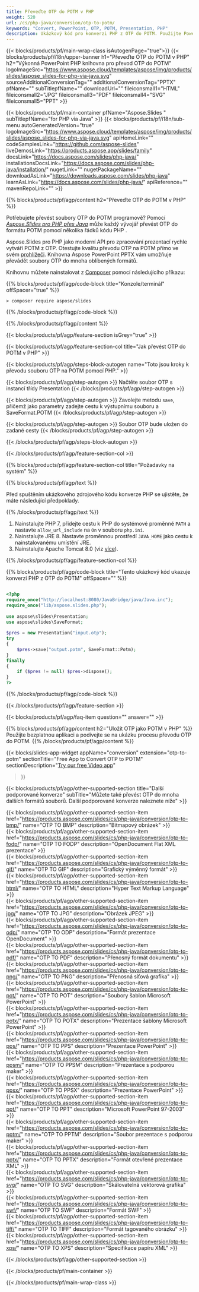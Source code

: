 ```yaml
---
title: Převeďte OTP do POTM v PHP
weight: 520
url: /cs/php-java/conversion/otp-to-potm/ 
keywords: "Convert, PowerPoint, OTP, POTM, Presentation, PHP"
description: Ukázkový kód pro konverzi PHP z OTP do POTM. Použijte PowerPoint PHP API pro dávkový převod souborů OTP na soubory POTM.
---
```


{{< blocks/products/pf/main-wrap-class isAutogenPage="true">}}
{{< blocks/products/pf/i18n/upper-banner h1="Převeďte OTP do POTM v PHP" h2="Výkonná PowerPoint PHP knihovna pro převod OTP do POTM" logoImageSrc="https://www.aspose.cloud/templates/aspose/img/products/slides/aspose_slides-for-php-via-java.svg" sourceAdditionalConversionTag="" additionalConversionTag="PPTX" pfName="" subTitlepfName="" downloadUrl="" fileiconsmall1="HTML" fileiconsmall2="JPG" fileiconsmall3="PDF" fileiconsmall4="SVG" fileiconsmall5="PPT" >}}

{{< blocks/products/pf/main-container pfName="Aspose.Slides " subTitlepfName="for PHP via Java" >}}
{{< blocks/products/pf/i18n/sub-menu autoGeneratedVersion="true" logoImageSrc="https://www.aspose.cloud/templates/aspose/img/products/slides/aspose_slides-for-php-via-java.svg" apiHomeLink="" codeSamplesLink="https://github.com/aspose-slides" liveDemosLink="https://products.aspose.app/slides/family" docsLink="https://docs.aspose.com/slides/php-java/" installationsDocsLink="https://docs.aspose.com/slides/php-java/installation/" nugetLink="" nugetPackageName="" downloadAsLink="https://downloads.aspose.com/slides/php-java" learnAsLink="https://docs.aspose.com/slides/php-java/" apiReference="" mavenRepoLink="" >}}

{{% blocks/products/pf/agp/content h2="Převeďte OTP do POTM v PHP" %}}

Potřebujete převést soubory OTP do POTM programově? Pomocí [*Aspose.Slides pro PHP přes Java*](https://products.aspose.com/slides/cs/php-java/) může každý vývojář převést OTP do formátu POTM pomocí několika řádků kódu PHP .

Aspose.Slides pro PHP jako moderní API pro zpracování prezentací rychle vytváří POTM z OTP. Otestujte kvalitu převodu OTP na POTM přímo ve svém [prohlížeči](https://products.aspose.app/slides/conversion). Knihovna Aspose PowerPoint PPTX vám umožňuje převádět soubory OTP do mnoha oblíbených formátů.

Knihovnu můžete nainstalovat z [Composer](https://packagist.org/packages/aspose/slides) pomocí následujícího příkazu:

{{% blocks/products/pf/agp/code-block title="Konzole/terminál" offSpacer="true" %}}

```console
> composer require aspose/slides 

```

{{% /blocks/products/pf/agp/code-block %}}

{{% /blocks/products/pf/agp/content %}}

{{< blocks/products/pf/agp/feature-section isGrey="true" >}}

{{< blocks/products/pf/agp/feature-section-col title="Jak převést OTP do POTM v PHP" >}}

{{< blocks/products/pf/agp/steps-block-autogen name="Toto jsou kroky k převodu souboru OTP na POTM pomocí PHP." >}}

{{< blocks/products/pf/agp/step-autogen >}}
Načtěte soubor OTP s instancí třídy Presentation
{{< /blocks/products/pf/agp/step-autogen >}}

{{< blocks/products/pf/agp/step-autogen >}}
Zavolejte metodu `save`, přičemž jako parametry zadejte cestu k výstupnímu souboru a SaveFormat.POTM
{{< /blocks/products/pf/agp/step-autogen >}}

{{< blocks/products/pf/agp/step-autogen >}}
Soubor OTP bude uložen do zadané cesty
{{< /blocks/products/pf/agp/step-autogen >}}

{{< /blocks/products/pf/agp/steps-block-autogen >}}

{{< /blocks/products/pf/agp/feature-section-col >}}

{{% blocks/products/pf/agp/feature-section-col title="Požadavky na systém" %}}

{{% blocks/products/pf/agp/text %}}

 Před spuštěním ukázkového zdrojového kódu konverze PHP se ujistěte, že máte následující předpoklady.

{{% /blocks/products/pf/agp/text %}}

1. Nainstalujte PHP 7, přidejte cestu k PHP do systémové proměnné `PATH` a nastavte `allow_url_include` na `On` v souboru `php.ini`.
1. Nainstalujte JRE 8. Nastavte proměnnou prostředí `JAVA_HOME` jako cestu k nainstalovanému umístění JRE.
1. Nainstalujte Apache Tomcat 8.0 (viz [více](https://docs.aspose.com/slides/php-java/installation/)). 

{{% /blocks/products/pf/agp/feature-section-col %}}

{{% blocks/products/pf/agp/code-block title="Tento ukázkový kód ukazuje konverzi PHP z OTP do POTM" offSpacer="" %}}

```php

<?php
require_once("http://localhost:8080/JavaBridge/java/Java.inc");
require_once("lib/aspose.slides.php");
 
use aspose\slides\Presentation;
use aspose\slides\SaveFormat;
 
$pres = new Presentation("input.otp");
try
{
    $pres->save("output.potm", SaveFormat::Potm);
}
finally
{
    if ($pres != null) $pres->dispose();
}
?>

```
{{% /blocks/products/pf/agp/code-block %}}

{{< /blocks/products/pf/agp/feature-section >}}

{{< blocks/products/pf/agp/faq-item question="" answer="" >}}
 
{{% blocks/products/pf/agp/content h2="Uložit OTP jako POTM v PHP" %}}
Použijte bezplatnou aplikaci a podívejte se na ukázku procesu převodu OTP do POTM. 
{{% /blocks/products/pf/agp/content %}}

<!-- aboutfile Starts -->

{{< blocks/slides-app-widget 
appName="conversion"
extension="otp-to-potm"
sectionTitle="Free App to Convert OTP to POTM" 
sectionDescription="[Try our free Video app](https://products.aspose.app/slides/video/)" 
>}}

<!-- aboutfile Ends -->

{{< blocks/products/pf/agp/other-supported-section title="Další podporované konverze" subTitle="Můžete také převést OTP do mnoha dalších formátů souborů. Další podporované konverze naleznete níže" >}}

{{< blocks/products/pf/agp/other-supported-section-item href="https://products.aspose.com/slides/cs/php-java/conversion/otp-to-bmp/" name="OTP TO BMP" description="Bitmapový obrázek" >}}  
{{< blocks/products/pf/agp/other-supported-section-item href="https://products.aspose.com/slides/cs/php-java/conversion/otp-to-fodp/" name="OTP TO FODP" description="OpenDocument Flat XML prezentace" >}}  
{{< blocks/products/pf/agp/other-supported-section-item href="https://products.aspose.com/slides/cs/php-java/conversion/otp-to-gif/" name="OTP TO GIF" description="Grafický výměnný formát" >}}  
{{< blocks/products/pf/agp/other-supported-section-item href="https://products.aspose.com/slides/cs/php-java/conversion/otp-to-html/" name="OTP TO HTML" description="Hyper Text Markup Language" >}}  
{{< blocks/products/pf/agp/other-supported-section-item href="https://products.aspose.com/slides/cs/php-java/conversion/otp-to-jpg/" name="OTP TO JPG" description="Obrázek JPEG" >}}  
{{< blocks/products/pf/agp/other-supported-section-item href="https://products.aspose.com/slides/cs/php-java/conversion/otp-to-odp/" name="OTP TO ODP" description="Formát prezentace OpenDocument" >}}  
{{< blocks/products/pf/agp/other-supported-section-item href="https://products.aspose.com/slides/cs/php-java/conversion/otp-to-pdf/" name="OTP TO PDF" description="Přenosný formát dokumentu" >}}  
{{< blocks/products/pf/agp/other-supported-section-item href="https://products.aspose.com/slides/cs/php-java/conversion/otp-to-png/" name="OTP TO PNG" description="Přenosná síťová grafika" >}}  
{{< blocks/products/pf/agp/other-supported-section-item href="https://products.aspose.com/slides/cs/php-java/conversion/otp-to-pot/" name="OTP TO POT" description="Soubory šablon Microsoft PowerPoint" >}}  
{{< blocks/products/pf/agp/other-supported-section-item href="https://products.aspose.com/slides/cs/php-java/conversion/otp-to-potx/" name="OTP TO POTX" description="Prezentace šablony Microsoft PowerPoint" >}}  
{{< blocks/products/pf/agp/other-supported-section-item href="https://products.aspose.com/slides/cs/php-java/conversion/otp-to-pps/" name="OTP TO PPS" description="Prezentace PowerPoint" >}}  
{{< blocks/products/pf/agp/other-supported-section-item href="https://products.aspose.com/slides/cs/php-java/conversion/otp-to-ppsm/" name="OTP TO PPSM" description="Prezentace s podporou maker" >}}  
{{< blocks/products/pf/agp/other-supported-section-item href="https://products.aspose.com/slides/cs/php-java/conversion/otp-to-ppsx/" name="OTP TO PPSX" description="Prezentace PowerPoint" >}}  
{{< blocks/products/pf/agp/other-supported-section-item href="https://products.aspose.com/slides/cs/php-java/conversion/otp-to-ppt/" name="OTP TO PPT" description="Microsoft PowerPoint 97-2003" >}}  
{{< blocks/products/pf/agp/other-supported-section-item href="https://products.aspose.com/slides/cs/php-java/conversion/otp-to-pptm/" name="OTP TO PPTM" description="Soubor prezentace s podporou maker" >}}  
{{< blocks/products/pf/agp/other-supported-section-item href="https://products.aspose.com/slides/cs/php-java/conversion/otp-to-pptx/" name="OTP TO PPTX" description="Formát otevřené prezentace XML" >}}  
{{< blocks/products/pf/agp/other-supported-section-item href="https://products.aspose.com/slides/cs/php-java/conversion/otp-to-svg/" name="OTP TO SVG" description="Škálovatelná vektorová grafika" >}}  
{{< blocks/products/pf/agp/other-supported-section-item href="https://products.aspose.com/slides/cs/php-java/conversion/otp-to-swf/" name="OTP TO SWF" description="Formát SWF" >}}  
{{< blocks/products/pf/agp/other-supported-section-item href="https://products.aspose.com/slides/cs/php-java/conversion/otp-to-tiff/" name="OTP TO TIFF" description="Formát tagovaného obrázku" >}}  
{{< blocks/products/pf/agp/other-supported-section-item href="https://products.aspose.com/slides/cs/php-java/conversion/otp-to-xps/" name="OTP TO XPS" description="Specifikace papíru XML" >}}  


{{< /blocks/products/pf/agp/other-supported-section >}}

{{< /blocks/products/pf/main-container >}}
    
{{< /blocks/products/pf/main-wrap-class >}}